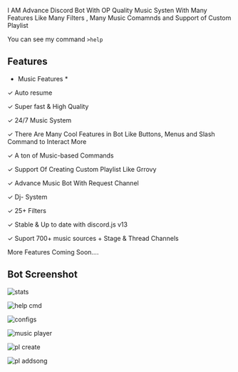 I AM Advance Discord Bot With OP Quality Music Systen With Many Features Like Many Filters , Many Music Comamnds and Support of Custom Playlist

You can see my command `>help`

## Features

* Music Features *

✓ Auto resume

✓ Super fast & High Quality

✓ 24/7 Music System

✓ There Are Many Cool Features in Bot Like Buttons, Menus and Slash Command to Interact More

✓ A ton of Music-based Commands

✓ Support Of Creating Custom Playlist Like Grrovy

✓ Advance Music Bot With Request Channel

✓ Dj- System

✓ 25+ Filters

✓ Stable & Up to date with discord.js v13

✓ Suport 700+ music sources + Stage & Thread Channels

More Features Coming Soon....

## Bot Screenshot

![stats](https://cdn.discordapp.com/attachments/982938139884683267/987570130215141407/IMG_20220618_111059.jpg?width=454&height=416)

![help cmd](https://media.discordapp.net/attachments/986125784706080788/987570859424239656/IMG_20220618_111237.jpg?width=456&height=422)

![configs](https://media.discordapp.net/attachments/898221459393097809/952855602776920084/jarry_config.png?width=516&height=262)

![music player](https://media.discordapp.net/attachments/986125784706080788/987570859067711528/IMG_20220618_111332.jpg?width=460&height=322)

![pl create](https://media.discordapp.net/attachments/898221459393097809/952855604114890772/jarry_pl_create.png?width=498&height=240)

![pl addsong](https://media.discordapp.net/attachments/898221459393097809/952855603607375942/jarry_pl_add_song.png?width=503&height=285)
